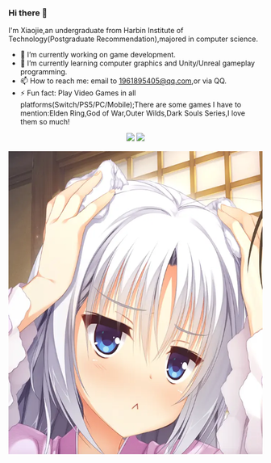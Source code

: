 ### Hi there 👋

I'm Xiaojie,an undergraduate from Harbin Institute of Technology(Postgraduate Recommendation),majored in computer science.

- 🔭 I’m currently working on game development.
- 🌱 I’m currently learning computer graphics and Unity/Unreal gameplay programming.
- 📫 How to reach me: email to 1961895405@qq.com,or via QQ.
- ⚡ Fun fact: Play Video Games in all platforms(Switch/PS5/PC/Mobile);There are some games I have to mention:Elden Ring,God of War,Outer Wilds,Dark Souls Series,I love them so much!


<!-- GitHub数据统计 -->
<div align="center">
  <img height="137px" src="https://github-readme-stats.vercel.app/api?username=Xiaojie-Huang&hide_title=true&hide_border=true&show_icons=trueline_height=21&text_color=000&icon_color=000&bg_color=0,ea6161,ffc64d,fffc4d,52fa5a&theme=graywhite" />
  <img height="137px" src="https://github-readme-stats.vercel.app/api/top-langs/?username=Xiaojie-Huang&hide_title=true&hide_border=true&layout=compact&langs_count=6&text_color=000&icon_color=fff&bg_color=0,52fa5a,4dfcff,c64dff&theme=graywhite" />
</div>
<br>

<div align=center><img width="600" height="600" src="https://github.com/Xiaojie-Huang/Xiaojie-Huang/blob/main/1111.jpg"/></div>
